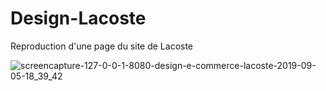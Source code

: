 # Design-Lacoste
Reproduction d'une page du site de Lacoste

![screencapture-127-0-0-1-8080-design-e-commerce-lacoste-2019-09-05-18_39_42](https://user-images.githubusercontent.com/41836377/64367507-7f987080-d018-11e9-8173-622759b1cb90.png)
